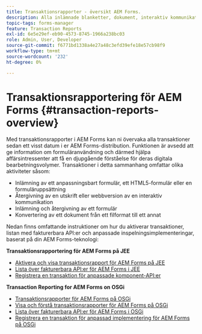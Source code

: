 ```yaml
---
title: Transaktionsrapporter - översikt AEM Forms.
description: Alla inlämnade blanketter, dokument, interaktiv kommunikation, dokument konverterade till ett format och mycket mer.
topic-tags: forms-manager
feature: Transaction Reports
exl-id: 6e5e29ef-eb90-4573-8745-1966a238bc03
role: Admin, User, Developer
source-git-commit: f6771bd1338a4e27a48c3efd39efe18e57cb98f9
workflow-type: tm+mt
source-wordcount: '232'
ht-degree: 0%

---
```


# Transaktionsrapportering för AEM Forms {#transaction-reports-overview}

Med transaktionsrapporter i AEM Forms kan ni övervaka alla transaktioner sedan ett visst datum i er AEM Forms-distribution. Funktionen är avsedd att ge information om formuläranvändning och därmed hjälpa affärsintressenter att få en djupgående förståelse för deras digitala bearbetningsvolymer. Transaktioner i detta sammanhang omfattar olika aktiviteter såsom:

* Inlämning av ett anpassningsbart formulär, ett HTML5-formulär eller en formuläruppsättning
* Återgivning av en utskrift eller webbversion av en interaktiv kommunikation
* Inlämning och återgivning av ett formulär
* Konvertering av ett dokument från ett filformat till ett annat

Nedan finns omfattande instruktioner om hur du aktiverar transaktioner, listan med fakturerbara API:er och anpassade inspelningsimplementeringar, baserat på din AEM Forms-teknologi:

**Transaktionsrapportering för AEM Forms på JEE**

* [Aktivera och visa transaktionsrapport för AEM Forms på JEE](/help/forms/using/transaction-report-overview-jee.md)
* [Lista över fakturerbara API:er för AEM Forms i JEE](/help/forms/using/transaction-reports-billable-apis-jee.md)
* [Registrera en transaktion för anpassade komponent-API:er](/help/forms/using/record-transaction-custom-component-jee.md)

**Transaction Reporting for AEM Forms on OSGi**

* [Transaktionsrapporter för AEM Forms på OSGi](/help/forms/using/transaction-reports-overview.md)
* [Visa och förstå transaktionsrapporter för AEM Forms på OSGi](/help/forms/using/viewing-and-understanding-transaction-reports.md)
* [Lista över fakturerbara API:er för AEM Forms i OSGi](/help/forms/using/transaction-reports-billable-apis.md)
* [Registrera en transaktion för anpassad implementering för AEM Forms på OSGi](/help/forms/using/record-transaction-custom-implementation.md)
